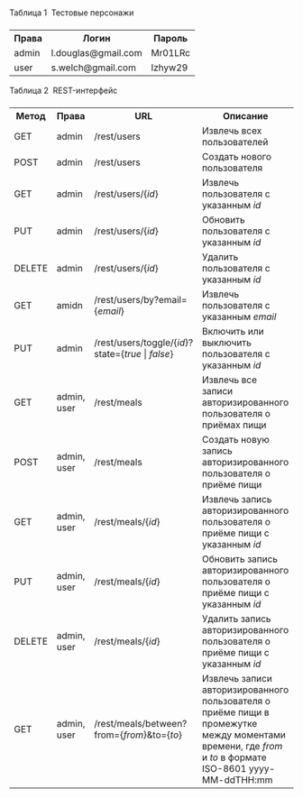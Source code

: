 ﻿Таблица 1 &#151; Тестовые персонажи

<table>
    <tr>
        <th>Права</th>
        <th>Логин</th>
        <th>Пароль</th>
    </tr>
    <tr>
        <td>admin</td>
        <td>l.douglas@gmail.com</td>
        <td>Mr01LRc</td>
    </tr>
    <tr>
        <td>user</td>
        <td>s.welch@gmail.com</td>
        <td>Izhyw29</td>
    </tr>
</table>

Таблица 2 &#151; REST-интерфейс

<table>
    <tr>
        <th>Метод</th>
        <th>Права</th>
        <th>URL</th>
        <th>Описание</th>
    </tr>
    <tr>
        <td>GET</td>
        <td>admin</td>
        <td>/rest/users</td>
        <td>Извлечь всех пользователей</td>
    </tr>
    <tr>
        <td>POST</td>
        <td>admin</td>
        <td>/rest/users</td>
        <td>Создать нового пользователя</td>
    </tr>
    <tr>
        <td>GET</td>
        <td>admin</td>
        <td>/rest/users/{<em>id</em>}</td>
        <td>Извлечь пользователя с указанным <em>id</em></td>
    </tr>
    <tr>
        <td>PUT</td>
        <td>admin</td>
        <td>/rest/users/{<em>id</em>}</td>
        <td>Обновить пользователя с указанным <em>id</em></td>
    </tr>
    <tr>
        <td>DELETE</td>
        <td>admin</td>
        <td>/rest/users/{<em>id</em>}</td>
        <td>Удалить пользователя с указанным <em>id</em></td>
    </tr>
    <tr>
        <td>GET</td>
        <td>amidn</td>
        <td>/rest/users/by?email={<em>email</em>}</td>
        <td>Извлечь пользователя с указанным <em>email</em></td>
    </tr>
    <tr>
        <td>PUT</td>
        <td>admin</td>
        <td>/rest/users/toggle/{<em>id</em>}?state={<em>true</em> | <em>false</em>}</td>
        <td>Включить или выключить пользователя с указанным <em>id</em></td>
    </tr>
    <tr>
        <td>GET</td>
        <td>admin, user</td>
        <td>/rest/meals</td>
        <td>Извлечь все записи авторизированного пользователя о приёмах пищи</td>
    </tr>
    <tr>
        <td>POST</td>
        <td>admin, user</td>
        <td>/rest/meals</td>
        <td>Создать новую запись авторизированного пользователя о приёме пищи</td>
    </tr>
    <tr>
        <td>GET</td>
        <td>admin, user</td>
        <td>/rest/meals/{<em>id</em>}</td>
        <td>Извлечь запись авторизированного пользователя о приёме пищи с указанным <em>id</em></td>
    </tr>
    <tr>
        <td>PUT</td>
        <td>admin, user</td>
        <td>/rest/meals/{<em>id</em>}</td>
        <td>Обновить запись авторизированного пользователя о приёме пищи с указанным <em>id</em></td>
    </tr>
    <tr>
        <td>DELETE</td>
        <td>admin, user</td>
        <td>/rest/meals/{<em>id</em>}</td>
        <td>Удалить запись авторизированного пользователя о приёме пищи с указанным <em>id</em></td>
    </tr>
    <tr>
        <td>GET</td>
        <td>admin, user</td>
        <td>/rest/meals/between?from={<em>from</em>}&to={<em>to</em>}</td>
        <td>Извлечь записи авторизированного пользователя о приёме пищи в промежутке между моментами времени, где <em>from</em> и <em>to</em> в формате ISO-8601 yyyy-MM-ddTHH:mm</td>
    </tr>
</table>